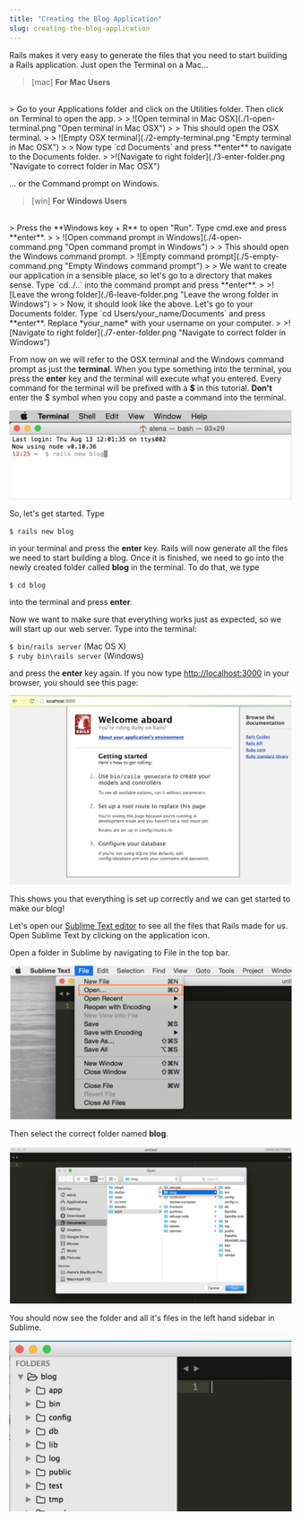 ```yaml
---
title: "Creating the Blog Application"
slug: creating-the-blog-application
---
```


Rails makes it very easy to generate the files that you need to start building a Rails application. 
Just open the Terminal on a Mac...

> [mac]
> **For Mac Users**
<br/>
> Go to your Applications folder and click on the Utilities folder. Then click on Terminal to open the app.
>
> ![Open terminal in Mac OSX](./1-open-terminal.png "Open terminal in Mac OSX")
>
> This should open the OSX terminal.
>
> ![Empty OSX terminal](./2-empty-terminal.png "Empty terminal in Mac OSX")
>
> Now type `cd Documents` and press **enter** to navigate to the Documents folder.
>
>![Navigate to right folder](./3-enter-folder.png "Navigate to correct folder in Mac OSX")

... or the Command prompt on Windows.

> [win]
> **For Windows Users**
<br/>
> Press the **Windows key + R** to open "Run". Type cmd.exe and press **enter**.
>
> ![Open command prompt in Windows](./4-open-command.png "Open command prompt in Windows")
>
> This should open the Windows command prompt.
> ![Empty command prompt](./5-empty-command.png "Empty Windows command prompt")
>
> We want to create our application in a sensible place, so let's go to a directory that makes sense. Type `cd../..` into the command prompt and press **enter**.
>
>![Leave the wrong folder](./6-leave-folder.png "Leave the wrong folder in Windows")
>
> Now, it should look like the above. Let's go to your Documents folder. Type `cd Users/your_name/Documents` and press **enter**. Replace *your_name* with your username on your computer.
>
>![Navigate to right folder](./7-enter-folder.png "Navigate to correct folder in Windows")

From now on we will refer to the OSX terminal and the Windows command prompt as just the **terminal**. When you type something into the terminal, you press the **enter** key and the terminal will execute what you entered. Every command for the terminal will be prefixed with a **$** in this tutorial. **Don't** enter the $ symbol when you copy and paste a command into the terminal.

![Creating Rails app](./8-creating-app.png "Creating Rails app")

So, let's get started. Type

`$ rails new blog`

in your terminal and press the **enter** key. Rails will now generate all the files we need to start building a blog. Once it is finished, we need to go into the newly created folder called **blog** in the terminal. To do that, we type

`$ cd blog`

into the terminal and press **enter**.

Now we want to make sure that everything works just as expected, so we will start up our web server. Type into the terminal:

`$ bin/rails server` (Mac OS X) 
<br/>
`$ ruby bin\rails server` (Windows) 

and press the **enter** key again. If you now type [http://localhost:3000](http://localhost:3000) in your browser, you should see this page:

![Running empty rails app](./9-running-empty.png "Running empty rails app")

This shows you that everything is set up correctly and we can get started to make our blog!

Let's open our [Sublime Text editor](http://www.sublimetext.com/) to see all the files that Rails made for us. Open Sublime Text by clicking on the application icon.

Open a folder in Sublime by navigating to File in the top bar. 

![Open folder in Sublime](./10-open-sublime-folder.png "Open folder in Sublime")

Then select the correct folder named **blog**.

![Choose blog folder](./11-picking-folder.png "Choose blog folder")

You should now see the folder and all it's files in the left hand sidebar in Sublime.

![All blog files in Sublime](./12-blog-in-sublime.png "All blog files in Sublime")
